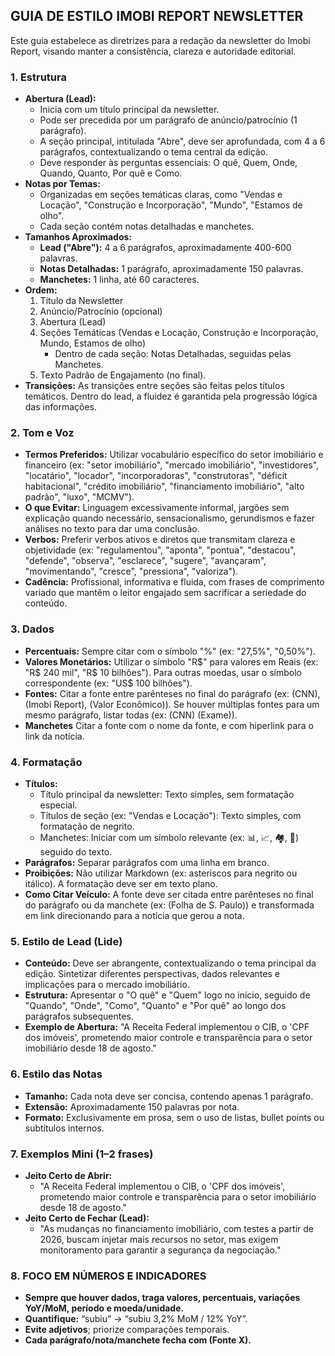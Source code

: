 ## GUIA DE ESTILO IMOBI REPORT NEWSLETTER

Este guia estabelece as diretrizes para a redação da newsletter do Imobi Report, visando manter a consistência, clareza e autoridade editorial.

### 1. Estrutura

*   **Abertura (Lead):**
    *   Inicia com um título principal da newsletter.
    *   Pode ser precedida por um parágrafo de anúncio/patrocínio (1 parágrafo).
    *   A seção principal, intitulada "Abre", deve ser aprofundada, com 4 a 6 parágrafos, contextualizando o tema central da edição.
    *   Deve responder às perguntas essenciais: O quê, Quem, Onde, Quando, Quanto, Por quê e Como.
*   **Notas por Temas:**
    *   Organizadas em seções temáticas claras, como "Vendas e Locação", "Construção e Incorporação", "Mundo", "Estamos de olho".
    *   Cada seção contém notas detalhadas e manchetes.
*   **Tamanhos Aproximados:**
    *   **Lead ("Abre"):** 4 a 6 parágrafos, aproximadamente 400-600 palavras.
    *   **Notas Detalhadas:** 1 parágrafo, aproximadamente 150 palavras.
    *   **Manchetes:** 1 linha, até 60 caracteres.
*   **Ordem:**
    1.  Título da Newsletter
    2.  Anúncio/Patrocínio (opcional)
    3.  Abertura (Lead)
    4.  Seções Temáticas (Vendas e Locação, Construção e Incorporação, Mundo, Estamos de olho)
        *   Dentro de cada seção: Notas Detalhadas, seguidas pelas Manchetes.
    5.  Texto Padrão de Engajamento (no final).
*   **Transições:** As transições entre seções são feitas pelos títulos temáticos. Dentro do lead, a fluidez é garantida pela progressão lógica das informações.

### 2. Tom e Voz

*   **Termos Preferidos:** Utilizar vocabulário específico do setor imobiliário e financeiro (ex: "setor imobiliário", "mercado imobiliário", "investidores", "locatário", "locador", "incorporadoras", "construtoras", "déficit habitacional", "crédito imobiliário", "financiamento imobiliário", "alto padrão", "luxo", "MCMV").
*   **O que Evitar:** Linguagem excessivamente informal, jargões sem explicação quando necessário, sensacionalismo, gerundismos e fazer análises no texto para dar uma conclusão.
*   **Verbos:** Preferir verbos ativos e diretos que transmitam clareza e objetividade (ex: "regulamentou", "aponta", "pontua", "destacou", "defende", "observa", "esclarece", "sugere", "avançaram", "movimentando", "cresce", "pressiona", "valoriza").
*   **Cadência:** Profissional, informativa e fluida, com frases de comprimento variado que mantêm o leitor engajado sem sacrificar a seriedade do conteúdo.

### 3. Dados

*   **Percentuais:** Sempre citar com o símbolo "%" (ex: "27,5%", "0,50%").
*   **Valores Monetários:** Utilizar o símbolo "R$" para valores em Reais (ex: "R$ 240 mil", "R$ 10 bilhões"). Para outras moedas, usar o símbolo correspondente (ex: "US$ 100 bilhões").
*   **Fontes:** Citar a fonte entre parênteses no final do parágrafo (ex: (CNN), (Imobi Report), (Valor Econômico)). Se houver múltiplas fontes para um mesmo parágrafo, listar todas (ex: (CNN) (Exame)).
*  **Manchetes** Citar a fonte com o nome da fonte, e com hiperlink para o link da notícia.

### 4. Formatação

*   **Títulos:**
    *   Título principal da newsletter: Texto simples, sem formatação especial.
    *   Títulos de seção (ex: "Vendas e Locação"): Texto simples, com formatação de negrito.
    *   Manchetes: Iniciar com um símbolo relevante (ex: 📊, 📈, 🏘️, 💸) seguido do texto.
*   **Parágrafos:** Separar parágrafos com uma linha em branco.
*   **Proibições:** Não utilizar Markdown (ex: asteriscos para negrito ou itálico). A formatação deve ser em texto plano.
*   **Como Citar Veículo:** A fonte deve ser citada entre parênteses no final do parágrafo ou da manchete (ex: (Folha de S. Paulo)) e transformada em link direcionando para a notícia que gerou a nota.

### 5. Estilo de Lead (Lide)

*   **Conteúdo:** Deve ser abrangente, contextualizando o tema principal da edição. Sintetizar diferentes perspectivas, dados relevantes e implicações para o mercado imobiliário.
*   **Estrutura:** Apresentar o "O quê" e "Quem" logo no início, seguido de "Quando", "Onde", "Como", "Quanto" e "Por quê" ao longo dos parágrafos subsequentes.
*   **Exemplo de Abertura:** "A Receita Federal implementou o CIB, o 'CPF dos imóveis', prometendo maior controle e transparência para o setor imobiliário desde 18 de agosto."

### 6. Estilo das Notas

*   **Tamanho:** Cada nota deve ser concisa, contendo apenas 1 parágrafo.
*   **Extensão:** Aproximadamente 150 palavras por nota.
*   **Formato:** Exclusivamente em prosa, sem o uso de listas, bullet points ou subtítulos internos.

### 7. Exemplos Mini (1–2 frases)

*   **Jeito Certo de Abrir:**
    *   "A Receita Federal implementou o CIB, o 'CPF dos imóveis', prometendo maior controle e transparência para o setor imobiliário desde 18 de agosto."
*   **Jeito Certo de Fechar (Lead):**
    *   "As mudanças no financiamento imobiliário, com testes a partir de 2026, buscam injetar mais recursos no setor, mas exigem monitoramento para garantir a segurança da negociação."

### 8. FOCO EM NÚMEROS E INDICADORES

*   **Sempre que houver dados, traga valores, percentuais, variações YoY/MoM, período e moeda/unidade.**
*   **Quantifique:** “subiu” → “subiu 3,2% MoM / 12% YoY”.
*   **Evite adjetivos**; priorize comparações temporais.
*   **Cada parágrafo/nota/manchete fecha com (Fonte X).**